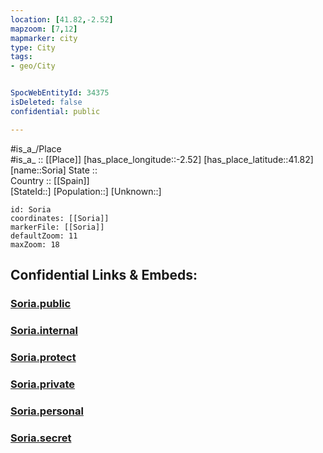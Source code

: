 ```yaml
---
location: [41.82,-2.52] 
mapzoom: [7,12] 
mapmarker: city 
type: City
tags:
- geo/City


SpocWebEntityId: 34375
isDeleted: false
confidential: public

---
```

#is_a_/Place  
#is_a_ :: [[Place]] 
[has_place_longitude::-2.52] 
[has_place_latitude::41.82] 
[name::Soria] 
State ::  
Country :: [[Spain]]  
[StateId::] 
[Population::] 
[Unknown::] 


```leaflet
id: Soria
coordinates: [[Soria]] 
markerFile: [[Soria]] 
defaultZoom: 11 
maxZoom: 18
```


## Confidential Links & Embeds: 

### [Soria.public](/_public/\Earth\Continent\Europe\Europe~South\Spain\Provinces~Spain\Castilla_y_León\counties~Castillay_León\Soria.Province\cities~SoriaSoria.public.md) 

### [Soria.internal](/_internal/\Earth\Continent\Europe\Europe~South\Spain\Provinces~Spain\Castilla_y_León\counties~Castillay_León\Soria.Province\cities~SoriaSoria.internal.md) 

### [Soria.protect](/_protect/\Earth\Continent\Europe\Europe~South\Spain\Provinces~Spain\Castilla_y_León\counties~Castillay_León\Soria.Province\cities~SoriaSoria.protect.md) 

### [Soria.private](/_private/\Earth\Continent\Europe\Europe~South\Spain\Provinces~Spain\Castilla_y_León\counties~Castillay_León\Soria.Province\cities~SoriaSoria.private.md) 

### [Soria.personal](/_personal/\Earth\Continent\Europe\Europe~South\Spain\Provinces~Spain\Castilla_y_León\counties~Castillay_León\Soria.Province\cities~SoriaSoria.personal.md) 

### [Soria.secret](/_secret/\Earth\Continent\Europe\Europe~South\Spain\Provinces~Spain\Castilla_y_León\counties~Castillay_León\Soria.Province\cities~SoriaSoria.secret.md)

